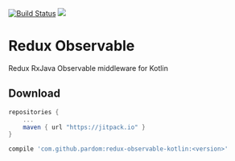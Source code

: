 [![Build Status](https://travis-ci.org/pardom/redux-observable-kotlin.svg?branch=master)](https://travis-ci.org/pardom/redux-observable-kotlin)
[![](https://jitpack.io/v/pardom/redux-observable-kotlin.svg)](https://jitpack.io/#pardom/redux-observable-kotlin)

# Redux Observable

Redux RxJava Observable middleware for Kotlin

Download
--------

```groovy
repositories {
	...
	maven { url "https://jitpack.io" }
}
```

```groovy
compile 'com.github.pardom:redux-observable-kotlin:<version>'
```
